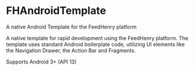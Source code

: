 FHAndroidTemplate
=================

A native Android Template for the FeedHenry platform

A native template for rapid development using the FeedHenry platform. The template uses standard Android boilerplate code, utilizing UI elements like the Navigation Drawer, the Action Bar and Fragments.

Supports Android 3+ (API 13)
